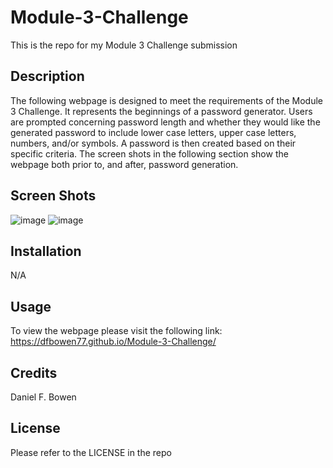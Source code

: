 # Module-3-Challenge
This is the repo for my Module 3 Challenge submission

## Description
The following webpage is designed to meet the requirements of the Module 3 Challenge. It represents the beginnings of a password generator. Users are prompted concerning password length and whether they would like the generated password to include lower case letters, upper case letters, numbers, and/or symbols. A password is then created based on their specific criteria. The screen shots in the following section show the webpage both prior to, and after, password generation.  

## Screen Shots
![image](https://user-images.githubusercontent.com/122385993/218499814-ac9cd0f5-797e-4a1b-b25f-aa25813f7510.png)
![image](https://user-images.githubusercontent.com/122385993/218500148-eb0f0b75-5818-489a-898c-ea5c9d782826.png)

## Installation
N/A

## Usage
To view the webpage please visit the following link: https://dfbowen77.github.io/Module-3-Challenge/

## Credits
Daniel F. Bowen

## License
Please refer to the LICENSE in the repo
